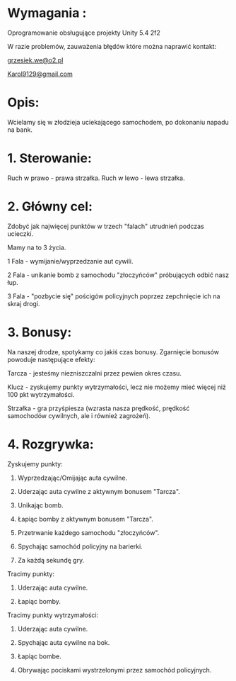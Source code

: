 # Wymagania :
Oprogramowanie obsługujące projekty Unity 5.4 2f2

W razie problemów, zauważenia błędów które można naprawić kontakt:

grzesiek.we@o2.pl

Karol9129@gmail.com

# Opis:

Wcielamy się w złodzieja uciekającego samochodem, po dokonaniu napadu na bank.

# 1. Sterowanie:
Ruch w prawo - prawa strzałka.
Ruch w lewo - lewa strzałka.

# 2. Główny cel:
Zdobyć jak najwięcej punktów w trzech "falach" utrudnień podczas ucieczki.

Mamy na to 3 życia.

1 Fala - wymijanie/wyprzedzanie aut cywili.

2 Fala - unikanie bomb z samochodu "złoczyńców" próbujących odbić nasz łup.

3 Fala - "pozbycie się" pościgów policyjnych poprzez zepchnięcie ich na skraj drogi.

# 3. Bonusy:

Na naszej drodze, spotykamy co jakiś czas bonusy.
Zgarnięcie bonusów powoduje następujące efekty:

Tarcza - jesteśmy niezniszczalni przez pewien okres czasu.

Klucz - zyskujemy punkty wytrzymałości, lecz nie możemy mieć więcej niż 100 pkt wytrzymałości.

Strzałka - gra przyśpiesza (wzrasta nasza prędkość, prędkość samochodów cywilnych, ale i również zagrożeń).


# 4. Rozgrywka:

Zyskujemy punkty:

1. Wyprzedzając/Omijając auta cywilne.

2. Uderzając auta cywilne z aktywnym bonusem "Tarcza".

2. Unikając bomb.

3. Łapiąc bomby z aktywnym bonusem "Tarcza".

4. Przetrwanie każdego samochodu "złoczyńców".

5. Spychając samochód policyjny na barierki.

6. Za każdą sekundę gry.

Tracimy punkty:

1. Uderzając auta cywilne.

2. Łapiąc bomby.

Tracimy punkty wytrzymałości:

1. Uderzając auta cywilne.

2. Spychając auta cywilne na bok.

3. Łapiąc bombe. 

4. Obrywając pociskami wystrzelonymi przez samochód policyjnych.
